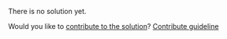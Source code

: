 
There is no solution yet.

Would you like to [contribute to the solution](https://github.com/BFEdev/BFE.dev-solutions/blob/main/problem/implement-partial_en.md)? [Contribute guideline](https://github.com/BFEdev/BFE.dev-solutions#how-to-contribute)
